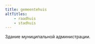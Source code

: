 ```yaml
---
title: gemeentehuis
altTitles:
    - raadhuis
    - stadhuis
---
```


Здание муниципальной администрации.

<!--more-->
